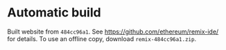 # Automatic build
Built website from `484cc96a1`. See https://github.com/ethereum/remix-ide/ for details.
To use an offline copy, download `remix-484cc96a1.zip`.
